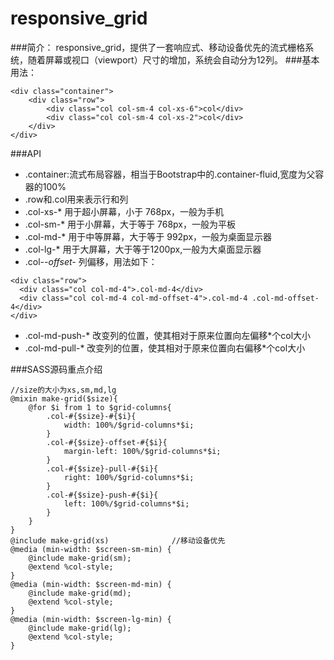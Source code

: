 # responsive_grid
###简介：
responsive_grid，提供了一套响应式、移动设备优先的流式栅格系统，随着屏幕或视口（viewport）尺寸的增加，系统会自动分为12列。
###基本用法：
```
<div class="container">
    <div class="row">
        <div class="col col-sm-4 col-xs-6">col</div>
        <div class="col col-sm-4 col-xs-2">col</div>
    </div>
</div>
```
###API
- .container:流式布局容器，相当于Bootstrap中的.container-fluid,宽度为父容器的100%
- .row和.col用来表示行和列
- .col-xs-* 用于超小屏幕，小于 768px，一般为手机
- .col-sm-* 用于小屏幕，大于等于 768px，一般为平板
- .col-md-* 用于中等屏幕，大于等于 992px，一般为桌面显示器
- .col-lg-* 用于大屏幕，大于等于1200px,一般为大桌面显示器
- .col-*-offset-* 列偏移，用法如下：
```
<div class="row">
  <div class="col col-md-4">.col-md-4</div>
  <div class="col col-md-4 col-md-offset-4">.col-md-4 .col-md-offset-4</div>
</div>

```
- .col-md-push-* 改变列的位置，使其相对于原来位置向左偏移*个col大小
- .col-md-pull-* 改变列的位置，使其相对于原来位置向右偏移*个col大小

###SASS源码重点介绍
```
//size的大小为xs,sm,md,lg
@mixin make-grid($size){
    @for $i from 1 to $grid-columns{
        .col-#{$size}-#{$i}{
            width: 100%/$grid-columns*$i;
        }
        .col-#{$size}-offset-#{$i}{
            margin-left: 100%/$grid-columns*$i;
        }
        .col-#{$size}-pull-#{$i}{
            right: 100%/$grid-columns*$i;
        }
        .col-#{$size}-push-#{$i}{
            left: 100%/$grid-columns*$i;
        }
    }
}
@include make-grid(xs)              //移动设备优先
@media (min-width: $screen-sm-min) {
    @include make-grid(sm);
    @extend %col-style;
}
@media (min-width: $screen-md-min) {
    @include make-grid(md);
    @extend %col-style;
}
@media (min-width: $screen-lg-min) {
    @include make-grid(lg);
    @extend %col-style;
}
```







